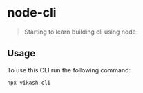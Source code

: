 # node-cli

>Starting to learn building cli using node

## Usage

To use this CLI run the following command:

```sh
npx vikash-cli
```